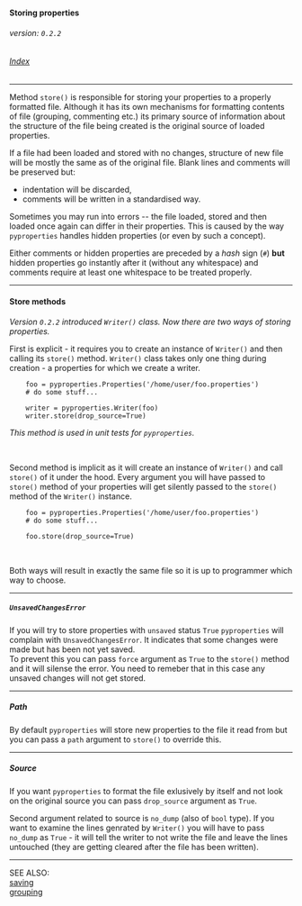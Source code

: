 #### Storing properties
###### _version: `0.2.2`_

###### [Index](index.mdown)
----


Method `store()` is responsible for storing your properties to a properly formatted file. 
Although it has its own mechanisms for formatting contents of file (grouping, commenting etc.) its primary source 
of information about the structure of the file being created is the original source of loaded properties. 

If a file had been loaded and stored with no changes, structure of new file will be mostly the same as of the original file. 
Blank lines and comments will be preserved but:

*   indentation will be discarded,
*   comments will be written in a standardised way.


Sometimes you may run into errors -- the file loaded, stored and then loaded once again can differ in their properties. 
This is caused by the way `pyproperties` handles hidden properties (or even by such a concept). 

Either comments or hidden properties are preceded by a _hash_ sign (`#`) **but** hidden properties go instantly after it 
(without any whitespace) and comments require at least one whitespace to be treated properly. 


----

#### Store methods

_Version `0.2.2` introduced `Writer()` class. Now there are two ways of storing properties._  

First is explicit - it requires you to create an instance of `Writer()` and then calling its `store()` method. 
`Writer()` class takes only one thing during creation - a properties for which we create a writer.

        foo = pyproperties.Properties('/home/user/foo.properties')
        # do some stuff...
        
        writer = pyproperties.Writer(foo)
        writer.store(drop_source=True)

_This method is used in unit tests for `pyproperties`._

&nbsp;

Second method is implicit as it will create an instance of `Writer()` and call `store()` of it under the hood. 
Every argument you will have passed to `store()` method of your properties will get silently passed to the `store()` method of the 
`Writer()` instance.

        foo = pyproperties.Properties('/home/user/foo.properties')
        # do some stuff...
        
        foo.store(drop_source=True)

&nbsp;

Both ways will result in exactly the same file so it is up to programmer which way to choose.  


----

##### _`UnsavedChangesError`_

If you will try to store properties with `unsaved` status `True` `pyproperties` will complain with `UnsavedChangesError`. 
It indicates that some changes were made but has been not yet saved.  
To prevent this you can pass `force` argument as `True` to the 
`store()` method and it will silense the error. You need to remeber that in this case any unsaved changes will not get stored.


----

##### _Path_

By default `pyproperties` will store new properties to the file it read from but you can pass a `path` argument to `store()` to 
override this.  


----

##### _Source_

If you want `pyproperties` to format the file exlusively by itself and not look on the original source you can pass 
`drop_source` argument as `True`.

Second argument related to source is `no_dump` (also of `bool` type). If you want to examine the lines genrated by `Writer()` you will have to pass 
`no_dump` as `True` - it will tell the writer to not write the file and leave the lines untouched (they are getting cleared after the file has been written).

----

SEE ALSO:  
[saving](saving.mdown)  
[grouping](grouping.mdown)
